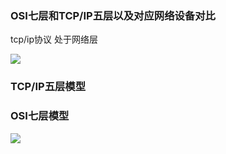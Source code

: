 ### OSI七层和TCP/IP五层以及对应网络设备对比

tcp/ip协议 处于网络层

![](https://img-blog.csdn.net/20180813142201265)

### TCP/IP五层模型

### OSI七层模型

![](https://img-blog.csdn.net/20180813142030642)

